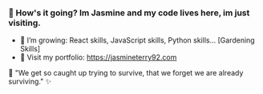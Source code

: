 ### :wave: How's it going? Im Jasmine and my code lives here, im just visiting. 


- 🌱 I’m growing: React skills, JavaScript skills, Python skills... [Gardening Skills]
- :eyes: Visit my portfolio: https://jasmineterry92.com


 :thought_balloon: "We get so caught up trying to survive, that we forget we are already surviving." :sparkles:

